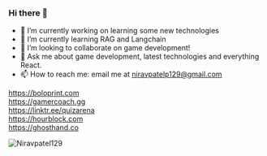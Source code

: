 ### Hi there 👋

- 🔭 I’m currently working on learning some new technologies 
- 🌱 I’m currently learning RAG and Langchain
- 👯 I’m looking to collaborate on game development!
- 💬 Ask me about game development, latest technologies and everything React.
- 📫 How to reach me: email me at niravpatelp129@gmail.com

https://boloprint.com  
https://gamercoach.gg  
https://linktr.ee/quizarena   
https://hourblock.com  
https://ghosthand.co

<p align="left"> <img src="https://komarev.com/ghpvc/?username=Niravpatel129&label=Profile%20views&style=for-the-badge&color=ff69b4" alt="Niravpatel129" /> </p>

